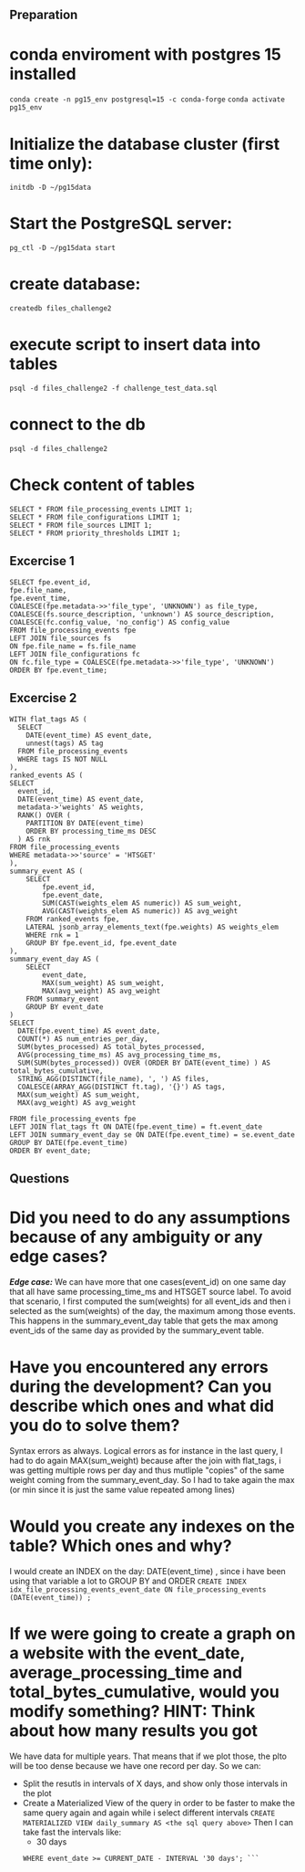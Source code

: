 ## Preparation

# conda enviroment with postgres 15 installed
```conda create -n pg15_env postgresql=15 -c conda-forge```
```conda activate pg15_env```

# Initialize the database cluster (first time only):
```initdb -D ~/pg15data```
#  Start the PostgreSQL server:
```pg_ctl -D ~/pg15data start```

# create database:
```createdb files_challenge2```

# execute script to insert data into tables
```psql -d files_challenge2 -f challenge_test_data.sql```

# connect to the db
```psql -d files_challenge2```


# Check content of tables
```
SELECT * FROM file_processing_events LIMIT 1;
SELECT * FROM file_configurations LIMIT 1;
SELECT * FROM file_sources LIMIT 1;
SELECT * FROM priority_thresholds LIMIT 1;
```

## Excercise 1 
```
SELECT fpe.event_id,
fpe.file_name,
fpe.event_time,
COALESCE(fpe.metadata->>'file_type', 'UNKNOWN') as file_type,
COALESCE(fs.source_description, 'unknown') AS source_description,
COALESCE(fc.config_value, 'no_config') AS config_value
FROM file_processing_events fpe
LEFT JOIN file_sources fs
ON fpe.file_name = fs.file_name
LEFT JOIN file_configurations fc 
ON fc.file_type = COALESCE(fpe.metadata->>'file_type', 'UNKNOWN')
ORDER BY fpe.event_time;
```

## Excercise 2
```
WITH flat_tags AS (
  SELECT 
    DATE(event_time) AS event_date,
    unnest(tags) AS tag
  FROM file_processing_events
  WHERE tags IS NOT NULL
),
ranked_events AS (
SELECT 
  event_id,
  DATE(event_time) AS event_date,  
  metadata->'weights' AS weights,
  RANK() OVER (
    PARTITION BY DATE(event_time)
    ORDER BY processing_time_ms DESC
  ) AS rnk
FROM file_processing_events
WHERE metadata->>'source' = 'HTSGET'
),
summary_event AS (
    SELECT     
        fpe.event_id,
        fpe.event_date,
        SUM(CAST(weights_elem AS numeric)) AS sum_weight,
        AVG(CAST(weights_elem AS numeric)) AS avg_weight
    FROM ranked_events fpe,
    LATERAL jsonb_array_elements_text(fpe.weights) AS weights_elem
    WHERE rnk = 1  
    GROUP BY fpe.event_id, fpe.event_date
),
summary_event_day AS (
    SELECT
        event_date,
        MAX(sum_weight) AS sum_weight,
        MAX(avg_weight) AS avg_weight
    FROM summary_event 
    GROUP BY event_date
)
SELECT 
  DATE(fpe.event_time) AS event_date,
  COUNT(*) AS num_entries_per_day,
  SUM(bytes_processed) AS total_bytes_processed,
  AVG(processing_time_ms) AS avg_processing_time_ms,
  SUM(SUM(bytes_processed)) OVER (ORDER BY DATE(event_time) ) AS total_bytes_cumulative,
  STRING_AGG(DISTINCT(file_name), ', ') AS files,
  COALESCE(ARRAY_AGG(DISTINCT ft.tag), '{}') AS tags,
  MAX(sum_weight) AS sum_weight,
  MAX(avg_weight) AS avg_weight

FROM file_processing_events fpe
LEFT JOIN flat_tags ft ON DATE(fpe.event_time) = ft.event_date
LEFT JOIN summary_event_day se ON DATE(fpe.event_time) = se.event_date
GROUP BY DATE(fpe.event_time)
ORDER BY event_date;
```


## Questions
# Did you need to do any assumptions because of any ambiguity or any edge cases?
***Edge case:*** We can have more that one cases(event_id) on one same day that all have same processing_time_ms and HTSGET source label. To avoid that scenario, I first computed the sum(weights) for all event_ids and then i selected as the sum(weights) of the day, the maximum among those events. This happens in the summary_event_day table that gets the max among event_ids of the same day as provided by the summary_event table.

# Have you encountered any errors during the development? Can you describe which ones and what did you do to solve them?
Syntax errors as always.
Logical errors as for instance in the last query, I had to do again MAX(sum_weight) because after the join with flat_tags, i was getting multiple rows per day and thus mutliple "copies" of the same weight coming from the summary_event_day. So I had to take again the max (or min since it is just the same value repeated among lines)

# Would you create any indexes on the table? Which ones and why?
I would create an INDEX on the day: DATE(event_time) , since i have been using that variable a lot to GROUP BY and ORDER
```CREATE INDEX idx_file_processing_events_event_date ON file_processing_events (DATE(event_time)) ; ```


# If we were going to create a graph on a website with the event_date, average_processing_time and total_bytes_cumulative, would you modify something? HINT: Think about how many results you got
We have data for multiple years. That means that if we plot those, the plto will be too dense because we have one record per day.
So we can:
- Split the resutls in intervals of X days, and show only those intervals in the plot
- Create a Materialized View of the query in order to be faster to make the same query again and again while i select different intervals
 ```CREATE MATERIALIZED VIEW daily_summary AS <the sql query above>``` Then I can take fast the intervals like: 
    - 30 days
    ```SELECT * FROM daily_summary
    WHERE event_date >= CURRENT_DATE - INTERVAL '30 days'; ```
